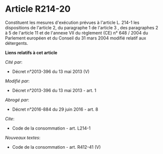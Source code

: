 # Article R214-20

Constituent les mesures d'exécution prévues à l'article L. 214-1 les dispositions de l'article 2, du paragraphe 1 de
l'article 3 , des paragraphes 2 à 5 de l'article 11 et de l'annexe VII du règlement (CE) n° 648 / 2004 du Parlement européen
et du Conseil du 31 mars 2004 modifié relatif aux détergents.

**Liens relatifs à cet article**

_Cité par_:

  - Décret n°2013-396 du 13 mai 2013 (V)

_Modifié par_:

  - Décret n°2013-396 du 13 mai 2013 - art. 1

_Abrogé par_:

  - Décret n°2016-884 du 29 juin 2016 - art. 8

_Cite_:

  - Code de la consommation - art. L214-1

_Nouveaux textes_:

  - Code de la consommation - art. R412-41 (V)
